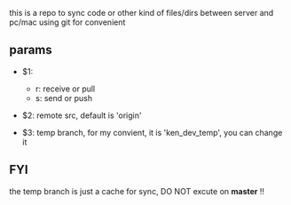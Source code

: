 this is a repo to sync code or other kind of files/dirs between server and pc/mac using git for convenient

## params
- $1:
   + r: receive or pull
   + s: send or push 

- $2: remote src, default is 'origin'

- $3: temp branch, for my convient, it is 'ken_dev_temp', you can change it

## FYI

the temp branch is just a cache for sync, DO NOT excute on **master** !!



